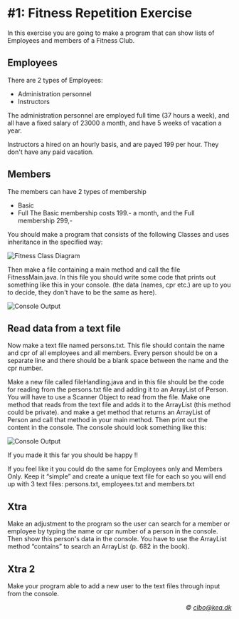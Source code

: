 # #1: Fitness Repetition Exercise 


In this exercise you are going to make a program that can show lists of Employees and members of a Fitness Club.

## Employees
There are 2 types of Employees:

* Administration personnel
* Instructors    

The administration personnel are employed full time (37 hours a week), and all have a fixed salary of 23000 a month,  and have 5 weeks of vacation a year.    

Instructors a hired on an hourly basis, and are payed 199 per hour. They don't have any paid vacation.

## Members
The members can have 2 types of membership

* Basic
* Full
The Basic membership costs 199.-  a month, and the Full membership 299,- 

You should make a program that consists of the following Classes and uses inheritance in the specified way: 

![Fitness Class Diagram](img/classdiagram.png)




Then make a file containing a main method and call the file FitnessMain.java.
In this file you should write some code that prints out something like this in your console.
(the data (names, cpr etc.) are up to you to decide, they don't have to be the same as here).

![Console Output](img/consoleoutput1.png)



## Read data from a text file
Now make a text file named persons.txt. This file should contain the name and cpr of all employees and all members. Every person should be on a separate line and there should be a blank space between the name and the cpr number.

Make a new file called fileHandling.java and in this file should be the code for reading from the persons.txt file and adding it to an ArrayList of Person. You will have to use a Scanner Object to read from the file.
Make one method that reads from the text file and adds it to the ArrayList (this method could be private). and make a get method that returns an ArrayList of Person and call that method in your main method. Then print out the content in the console.
The console should look something like this:

![Console Output](img/consoleoutput2.png)

If you made it this far you should be happy !!

If you feel like it you could do the same for Employees only and Members Only. Keep it “simple” and create a unique text file for each so you will end up with 3 text files: persons.txt, employees.txt and members.txt

## Xtra
Make an adjustment to the program so the user can search for a member or employee by typing the name or cpr number of a person in the console. Then show this person's data in the console.
You have to use the ArrayList method “contains” to search an ArrayList (p. 682 in the book).

## Xtra 2
Make your program able to add a new user to the text files through input from the console.
 



_<div align="right">&copy; clbo@kea.dk</div>_
